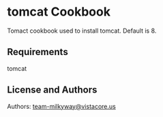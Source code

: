 tomcat Cookbook
=======================
Tomact cookbook used to install tomcat.  Default is 8.

Requirements
------------
tomcat

License and Authors
-------------------
Authors: team-milkyway@vistacore.us

